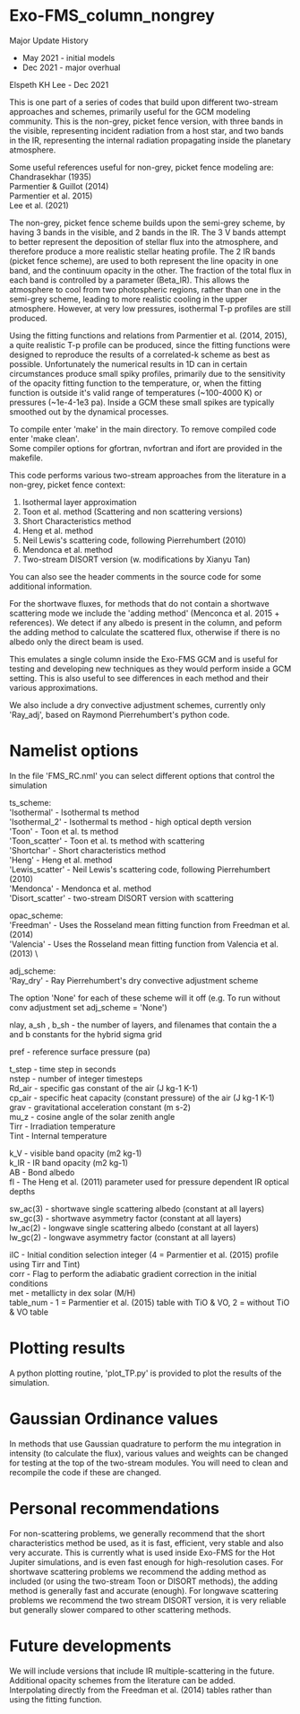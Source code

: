 # Exo-FMS_column_nongrey

Major Update History
 - May 2021 - initial models
 - Dec 2021 - major overhual 

Elspeth KH Lee - Dec 2021 

This is one part of a series of codes that build upon different two-stream approaches and schemes, primarily useful for the GCM modeling community.
This is the non-grey, picket fence version, with three bands in the visible, representing incident radiation from a host star, and two bands in the IR, representing the internal radiation propagating inside the planetary atmosphere.

Some useful references useful for non-grey, picket fence modeling are: \
Chandrasekhar (1935) \
Parmentier & Guillot (2014) \
Parmentier et al.  2015) \
Lee et al. (2021)

The non-grey, picket fence scheme builds upon the semi-grey scheme, by having 3 bands in the visible, and 2 bands in the IR.
The 3 V bands attempt to better represent the deposition of stellar flux into the atmosphere, and therefore produce a more realistic stellar heating profile.
The 2 IR bands (picket fence scheme), are used to both represent the line opacity in one band, and the continuum opacity in the other.
The fraction of the total flux in each band is controlled by a parameter (Beta_IR).
This allows the atmosphere to cool from two photospheric regions, rather than one in the semi-grey scheme, leading to more realistic cooling in the upper atmosphere.
However, at very low pressures, isothermal T-p profiles are still produced.

Using the fitting functions and relations from Parmentier et al. (2014, 2015), a quite realistic T-p profile can be produced, since the fitting functions were designed to reproduce the results of a correlated-k scheme as best as possible.
Unfortunately the numerical results in 1D can in certain circumstances produce small spiky profiles, primarily due to the sensitivity of the opacity fitting function to the temperature, or, when the fitting function is outside it's valid range of temperatures (~100-4000 K) or pressures (~1e-4-1e3 pa).
Inside a GCM these small spikes are typically smoothed out by the dynamical processes.

To compile enter 'make' in the main directory. To remove compiled code enter 'make clean'. \
Some compiler options for gfortran, nvfortran and ifort are provided in the makefile.

This code performs various two-stream approaches from the literature in a non-grey, picket fence context:
1. Isothermal layer approximation
2. Toon et al. method (Scattering and non scattering versions)
3. Short Characteristics method
4. Heng et al. method
5. Neil Lewis's scattering code, following Pierrehumbert (2010)
6. Mendonca et al. method
7. Two-stream DISORT version (w. modifications by Xianyu Tan)

You can also see the header comments in the source code for some additional information.

For the shortwave fluxes, for methods that do not contain a shortwave scattering mode we include the 'adding method' (Menconca et al. 2015 + references).
We detect if any albedo is present in the column, and peform the adding method to calculate the scattered flux, otherwise if there is no albedo only the direct beam is used.

This emulates a single column inside the Exo-FMS GCM and is useful for testing and developing new techniques
as they would perform inside a GCM setting. This is also useful to see differences in each method and their various approximations.

We also include a dry convective adjustment schemes, currently only 'Ray_adj', based on Raymond Pierrehumbert's python code.

# Namelist options

In the file 'FMS_RC.nml' you can select different options that control the simulation

ts_scheme: \
'Isothermal' - Isothermal ts method \
'Isothermal_2' - Isothermal ts method - high optical depth version \
'Toon' - Toon et al. ts method \
'Toon_scatter' - Toon et al. ts method with scattering \
'Shortchar' -  Short characteristics method \
'Heng' - Heng et al. method \
'Lewis_scatter' - Neil Lewis's scattering code, following Pierrehumbert (2010) \
'Mendonca' - Mendonca et al. method \
'Disort_scatter' - two-stream DISORT version with scattering

opac_scheme: \
'Freedman' - Uses the Rosseland mean fitting function from Freedman et al. (2014) \
'Valencia' - Uses the Rosseland mean fitting function from Valencia et al. (2013) \

adj_scheme: \
'Ray_dry' - Ray Pierrehumbert's dry convective adjustment scheme

The option 'None' for each of these scheme will it off (e.g. To run without conv adjustment set adj_scheme = 'None')

nlay, a_sh , b_sh - the number of layers, and filenames that contain the a and b constants for the hybrid sigma grid

pref - reference surface pressure (pa)

t_step - time step in seconds \
nstep - number of integer timesteps \
Rd_air - specific gas constant of the air (J kg-1 K-1)\
cp_air - specific heat capacity (constant pressure) of the air (J kg-1 K-1) \
grav - gravitational acceleration constant (m s-2) \
mu_z - cosine angle of the solar zenith angle \
Tirr - Irradiation temperature \
Tint - Internal temperature

k_V - visible band opacity (m2 kg-1) \
k_IR - IR band opacity (m2 kg-1) \
AB - Bond albedo \
fl - The Heng et al. (2011) parameter used for pressure dependent IR optical depths

sw_ac(3) - shortwave single scattering albedo (constant at all layers) \
sw_gc(3) - shortwave asymmetry factor (constant at all layers) \
lw_ac(2) - longwave single scattering albedo (constant at all layers) \
lw_gc(2) - longwave asymmetry factor (constant at all layers)

iIC - Initial condition selection integer (4 = Parmentier et al. (2015) profile using Tirr and Tint) \
corr - Flag to perform the adiabatic gradient correction in the initial conditions \
met - metallicty in dex solar (M/H) \
table_num - 1 = Parmentier et al. (2015) table with TiO & VO, 2 = without TiO & VO table

# Plotting results

A python plotting routine, 'plot_TP.py' is provided to plot the results of the simulation.

# Gaussian Ordinance values

In methods that use Gaussian quadrature to perform the mu integration in intensity (to calculate the flux), various values and weights can be changed for testing at the top of the two-stream modules.
You will need to clean and recompile the code if these are changed.

# Personal recommendations

For non-scattering problems, we generally recommend that the short characteristics method be used, as it is fast, efficient, very stable and also very accurate. This is currently what is used inside Exo-FMS for the Hot Jupiter simulations, and is even fast enough for high-resolution cases.
For shortwave scattering problems we recommend the adding method as included (or using the two-stream Toon or DISORT methods), the adding method is generally fast and accurate (enough).
For longwave scattering problems we recommend the two stream DISORT version, it is very reliable but generally slower compared to other scattering methods.

# Future developments

We will include versions that include IR multiple-scattering in the future. \
Additional opacity schemes from the literature can be added. \
Interpolating directly from the Freedman et al. (2014) tables rather than using the fitting function.
